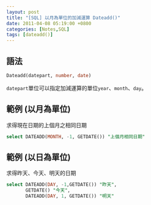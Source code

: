 ```yaml
---
layout: post
title: "[SQL] 以月為單位的加減運算 Dateadd()"
date: 2011-04-08 05:19:00 +0800
categories: [Notes,SQL]
tags: [dateadd()]
---
```


## 語法

```sql
Dateadd(datepart, number, date)
```

`datepart`單位可以指定加減運算的單位`year`、`month`、`day`。

## 範例 (以月為單位)
求得現在日期的上個月之相同日期

```sql
select DATEADD(MONTH, -1, GETDATE()) "上個月相同日期"
```

## 範例 (以日為單位)
求得昨天、今天、明天的日期

```sql
select DATEADD(DAY, -1,GETDATE()) "昨天", 
       GETDATE() "今天", 
       DATEADD(DAY, 1, GETDATE()) "明天"
```